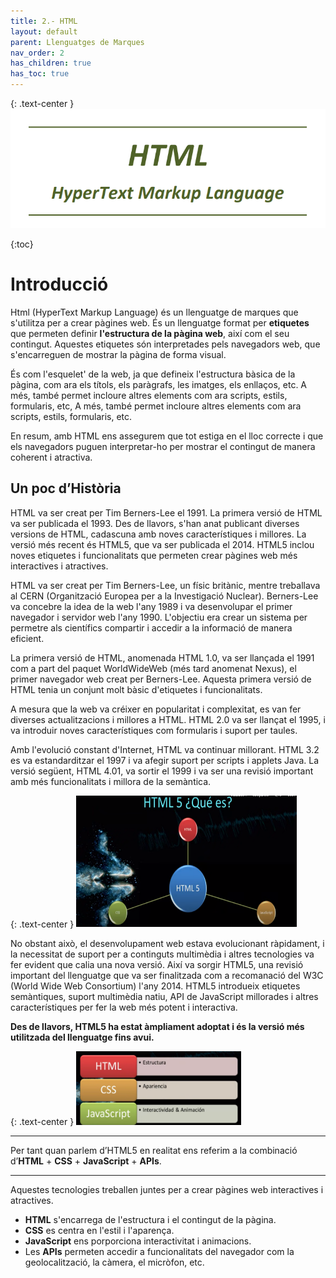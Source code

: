 ```yaml
---
title: 2.- HTML
layout: default
parent: Llenguatges de Marques
nav_order: 2
has_children: true
has_toc: true
---
```



{: .text-center }
![alt text](../assets/imatges/HTML.png)



{:toc}
    




# Introducció

Html (HyperText Markup Language) és un llenguatge de marques que s'utilitza per a crear pàgines web. És un llenguatge format per **etiquetes** que permeten definir **l'estructura de la pàgina web**, així com el seu contingut. Aquestes etiquetes són interpretades pels navegadors web, que s'encarreguen de mostrar la pàgina de forma visual.    

És com l'esquelet' de la web, ja que defineix l'estructura bàsica de la pàgina, com ara els títols, els paràgrafs, les imatges, els enllaços, etc. A més, també permet incloure altres elements com ara scripts, estils, formularis, etc, A més, també permet incloure altres elements com ara scripts, estils, formularis, etc.

En resum, amb HTML ens assegurem que tot estiga en el lloc correcte i que els navegadors puguen interpretar-ho per mostrar el contingut de manera coherent i atractiva.
     
         
## Un poc d’Història

HTML va ser creat per Tim Berners-Lee el 1991. La primera versió de HTML va ser publicada el 1993. Des de llavors, s'han anat publicant diverses versions de HTML, cadascuna amb noves característiques i millores. La versió més recent és HTML5, que va ser publicada el 2014. HTML5 inclou noves etiquetes i funcionalitats que permeten crear pàgines web més interactives i atractives.


HTML va ser creat per Tim Berners-Lee, un físic britànic, mentre treballava al CERN (Organització Europea per a la Investigació Nuclear). Berners-Lee va concebre la idea de la web l'any 1989 i va desenvolupar el primer navegador i servidor web l'any 1990. L'objectiu era crear un sistema per permetre als científics compartir i accedir a la informació de manera eficient.

La primera versió de HTML, anomenada HTML 1.0, va ser llançada el 1991 com a part del paquet WorldWideWeb (més tard anomenat Nexus), el primer navegador web creat per Berners-Lee. Aquesta primera versió de HTML tenia un conjunt molt bàsic d'etiquetes i funcionalitats.

A mesura que la web va créixer en popularitat i complexitat, es van fer diverses actualitzacions i millores a HTML. HTML 2.0 va ser llançat el 1995, i va introduir noves característiques com formularis i suport per taules.

Amb l'evolució constant d'Internet, HTML va continuar millorant. HTML 3.2 es va estandarditzar el 1997 i va afegir suport per scripts i applets Java. La versió següent, HTML 4.01, va sortir el 1999 i va ser una revisió important amb més funcionalitats i millora de la semàntica.

{: .text-center }
![alt text](../assets/imatges/1html5.png)

No obstant això, el desenvolupament web estava evolucionant ràpidament, i la necessitat de suport per a continguts multimèdia i altres tecnologies va fer evident que calia una nova versió. Així va sorgir HTML5, una revisió important del llenguatge que va ser finalitzada com a recomanació del W3C (World Wide Web Consortium) l'any 2014. HTML5 introdueix etiquetes semàntiques, suport multimèdia natiu, API de JavaScript millorades i altres característiques per fer la web més potent i interactiva.

**Des de llavors, HTML5 ha estat àmpliament adoptat i és la versió més utilitzada del llenguatge fins avui.**

{: .text-center }
![alt text](../assets/imatges/2html5.png)

---
Per tant quan parlem d’HTML5 en realitat ens referim a la combinació d’**HTML** + **CSS** + **JavaScript** + **APIs**. 

---

Aquestes tecnologies treballen juntes per a crear pàgines web interactives i atractives. 
- **HTML** s'encarrega de l'estructura i el contingut de la pàgina.
- **CSS** es centra en l'estil i l'aparença.
- **JavaScript** ens porporciona  interactivitat i animacions.
- Les **APIs** permeten accedir a funcionalitats del navegador com la geolocalització, la càmera, el micròfon, etc.  
